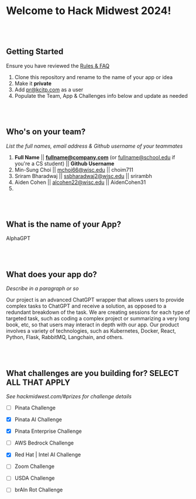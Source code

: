 # Welcome to Hack Midwest 2024!
<br /><br />


## Getting Started
Ensure you have reviewed the [Rules & FAQ](https://hackmidwest.com/#faq)
1. Clone this repository and rename to the name of your app or idea
2. Make it **private**
3. Add pr@kcitp.com as a user
4. Populate the Team, App & Challenges info below and update as needed

<br /><br />

## Who's on your team?
*List the full names,  email address & Github username of your teammates*

1.   **Full Name**  || **fullname@company.com**  (or fullname@school.edu if you're a CS student) || **Github Username**
2. Min-Sung Choi || mchoi66@wisc.edu || choim711
3. Sriram Bharadwaj || ssbharadwaj2@wisc.edu || srirambh
4. Aiden Cohen || alcohen22@wisc.edu || AidenCohen31
5.

<br /><br />


## What is the name of your App?
AlphaGPT

<br /><br />
## What does your app do?
*Describe in a paragraph or so*

Our project is an advanced ChatGPT wrapper that allows users to provide complex tasks to ChatGPT and receive a solution, as opposed to a redundant breakdown of the task. We are creating sessions for each type of targeted task, such as coding a complex project or summarizing a very long book, etc, so that users may interact in depth with our app. Our product involves a variety of technologies, such as Kubernetes, Docker, React, Python, Flask, RabbitMQ, Langchain, and others. 

<br /><br />


## What challenges are you building for? SELECT ALL THAT APPLY
*See hackmidwest.com/#prizes for challenge details*
- [ ]  Pinata Challenge
- [X]  Pinata AI Challenge
- [X]  Pinata Enterprise Challenge
- [ ]  AWS Bedrock Challenge
- [X]  Red Hat | Intel AI Challenge
- [ ]  Zoom Challenge
- [ ]  USDA Challenge
- [ ]  brAIn Rot Challenge


<br /><br />
